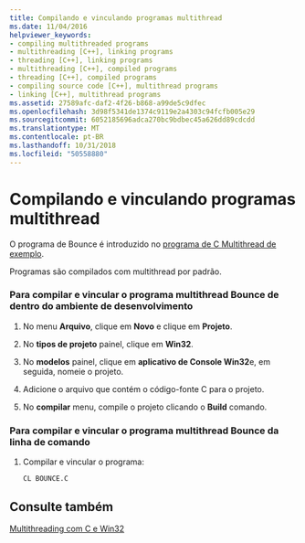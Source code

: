 ```yaml
---
title: Compilando e vinculando programas multithread
ms.date: 11/04/2016
helpviewer_keywords:
- compiling multithreaded programs
- multithreading [C++], linking programs
- threading [C++], linking programs
- multithreading [C++], compiled programs
- threading [C++], compiled programs
- compiling source code [C++], multithread programs
- linking [C++], multithread programs
ms.assetid: 27589afc-daf2-4f26-b868-a99de5c9dfec
ms.openlocfilehash: 3d98f5341de1374c9119e2a4303c94fcfb005e29
ms.sourcegitcommit: 6052185696adca270bc9bdbec45a626dd89cdcdd
ms.translationtype: MT
ms.contentlocale: pt-BR
ms.lasthandoff: 10/31/2018
ms.locfileid: "50558880"
---
```

# <a name="compiling-and-linking-multithread-programs"></a>Compilando e vinculando programas multithread

O programa de Bounce é introduzido no [programa de C Multithread de exemplo](sample-multithread-c-program.md).

Programas são compilados com multithread por padrão.

### <a name="to-compile-and-link-the-multithread-program-bouncec-from-within-the-development-environment"></a>Para compilar e vincular o programa multithread Bounce de dentro do ambiente de desenvolvimento

1. No menu **Arquivo**, clique em **Novo** e clique em **Projeto**.

1. No **tipos de projeto** painel, clique em **Win32**.

1. No **modelos** painel, clique em **aplicativo de Console Win32**e, em seguida, nomeie o projeto.

1. Adicione o arquivo que contém o código-fonte C para o projeto.

1. No **compilar** menu, compile o projeto clicando o **Build** comando.

### <a name="to-compile-and-link-the-multithread-program-bouncec-from-the-command-line"></a>Para compilar e vincular o programa multithread Bounce da linha de comando

1. Compilar e vincular o programa:

    ```
    CL BOUNCE.C
    ```

## <a name="see-also"></a>Consulte também

[Multithreading com C e Win32](multithreading-with-c-and-win32.md)
